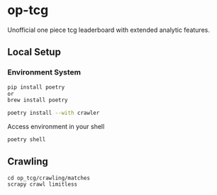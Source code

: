 # op-tcg
Unofficial one piece tcg leaderboard with extended analytic features. 


## Local Setup

### Environment System
```sh
pip install poetry
or
brew install poetry
```
```sh
poetry install --with crawler
```
Access environment in your shell
```sh
poetry shell
```


## Crawling
```
cd op_tcg/crawling/matches
scrapy crawl limitless
```